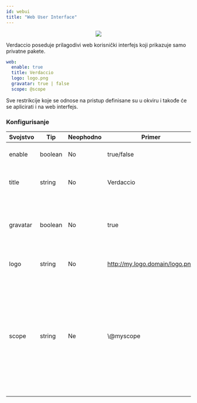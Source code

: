 ```yaml
---
id: webui
title: "Web User Interface"
---
```



<p align="center"><img src="https://user-images.githubusercontent.com/558752/52916111-fa4ba980-32db-11e9-8a64-f4e06eb920b3.png"></p>

Verdaccio poseduje prilagodivi web korisnički interfejs koji prikazuje samo privatne pakete.

```yaml
web:
  enable: true
  title: Verdaccio
  logo: logo.png
  gravatar: true | false
  scope: @scope
```

Sve restrikcije koje se odnose na pristup definisane su u okviru  i takođe će se aplicirati i na web interfejs.</p> 

### Konfigurisanje

| Svojstvo | Tip     | Neophodno | Primer                         | Podrška | Opis                                                                                                                                              |
| -------- | ------- | --------- | ------------------------------ | ------- | ------------------------------------------------------------------------------------------------------------------------------------------------- |
| enable   | boolean | No        | true/false                     | all     | dozvoljava prikaz web interfejsa                                                                                                                  |
| title    | string  | No        | Verdaccio                      | all     | opis naslova HTML zaglavlja                                                                                                                       |
| gravatar | boolean | No        | true                           | all     | Gravatars will be generated under the hood if this property is enabled                                                                            |
| logo     | string  | No        | http://my.logo.domain/logo.png | all     | URL na kome se nalazi logo                                                                                                                        |
| scope    | string  | Ne        | \\@myscope                   | all     | Ako koristite registri za specific module scope, precizirajte taj scope kako biste podesili webui instructions header (note: escape @ with \\@) |
